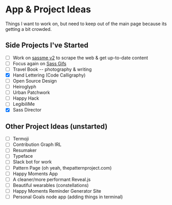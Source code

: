 # App & Project Ideas

Things I want to work on, but need to keep out of the main page because its getting a bit crowded.

## Side Projects I've Started
- [ ] Work on [sassme v2](https://github.com/una/sassme) to scrape the web & get up-to-date content
- [ ] Focus again on [Sass Gifs](http://sassgifs.com)
- [ ] Travel Book -- photography & writing
- [x] Hand Lettering (Code Calligraphy)
- [ ] Open Source Design
- [ ] Heiroglyph
- [ ] Urban Patchwork
- [ ] Happy Hack
- [ ] LegibiliMe
- [x] Sass Director

## Other Project Ideas (unstarted)
- [ ] Termoji
- [ ] Contribution Graph IRL
- [ ] Resumaker
- [ ] Typeface
- [ ] Slack bot for work
- [ ] Pattern Page (oh yeah, thepatternproject.com)
- [ ] Happy Moments App
- [ ] A cleaner/more performant Reveal.js
- [ ] Beautiful wearables (constellations)
- [ ] Happy Moments Reminder Generator Site
- [ ] Personal Goals node app (adding things in terminal)